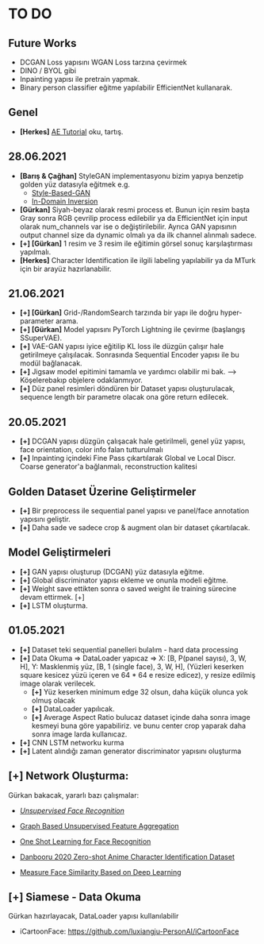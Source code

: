 
# TO DO

## Future Works

- DCGAN Loss yapısını WGAN Loss tarzına çevirmek
- DINO / BYOL gibi 
- Inpainting yapısı ile pretrain yapmak.
- Binary person classifier eğitme yapılabilir EfficientNet kullanarak.

## Genel

- **[Herkes]** [AE Tutorial](https://uvadlc-notebooks.readthedocs.io/en/latest/tutorial_notebooks/tutorial9/AE_CIFAR10.html) oku, tartış.

## 28.06.2021

- **[Barış & Çağhan]** StyleGAN implementasyonu bizim yapıya benzetip golden yüz datasıyla eğitmek e.g. 
	- [Style-Based-GAN](https://github.com/rosinality/style-based-gan-pytorch)
	- [In-Domain Inversion](https://github.com/genforce/idinvert_pytorch)
- **[Gürkan]** Siyah-beyaz olarak resmi process et. Bunun için resim başta Gray sonra RGB çevrilip process edilebilir ya da EfficientNet için input olarak num_channels var ise o değiştirilebilir. Ayrıca GAN yapısının output channel size da dynamic olmalı ya da ilk channel alınmalı sadece.
- **[+] [Gürkan]** 1 resim ve 3 resim ile eğitimin görsel sonuç karşılaştırması yapılmalı.
- **[Herkes]** Character Identification ile ilgili labeling yapılabilir ya da MTurk için bir arayüz hazırlanabilir.

## 21.06.2021

- **[+] [Gürkan]** Grid-/RandomSearch tarzında bir yapı ile doğru hyper-parameter arama.
- **[+] [Gürkan]** Model yapısını PyTorch Lightning ile çevirme (başlangış SSuperVAE).
- **[+]** VAE-GAN yapısı iyice eğitilip KL loss ile düzgün çalışır hale getirilmeye çalışılacak. Sonrasında Sequential Encoder yapısı ile bu modül bağlanacak.
- **[+]** Jigsaw model epitimini tamamla ve yardımcı olabilir mi bak. --> Köşelerebakıp objelere odaklanmıyor.
- **[+]** Düz panel resimleri döndüren bir Dataset yapısı oluşturulacak, sequence length bir parametre olacak ona göre return edilecek.

## 20.05.2021

- **[+]** DCGAN yapısı düzgün çalışacak hale getirilmeli, genel yüz yapısı, face orientation, color info falan tutturulmalı
- **[+]** Inpainting içindeki Fine Pass çıkartılarak Global ve Local Discr. Coarse generator'a bağlanmalı, reconstruction kalitesi

## Golden Dataset Üzerine Geliştirmeler

- **[+]** Bir preprocess ile sequential panel yapısı ve panel/face annotation yapısını geliştir. 
- **[+]** Daha sade ve sadece crop & augment olan bir dataset çıkartılacak.

## Model Geliştirmeleri

- **[+]** GAN yapısı oluşturup (DCGAN) yüz datasıyla eğitme.
- **[+]** Global discriminator yapısı ekleme ve onunla modeli eğitme.
- **[+]** Weight save ettikten sonra o saved weight ile training sürecine devam ettirmek. [+]
- **[+]** LSTM oluşturma.

## 01.05.2021

- **[+]** Dataset teki sequential panelleri bulalım - hard data processing 
- **[+]** Data Okuma => DataLoader yapıcaz => X: [B, P(panel sayısı), 3, W, H], Y: Masklenmiş yüz, [B, 1 (single face), 3, W, H], (Yüzleri keserken square kesicez yüzü içeren ve 64 * 64 e resize edicez), y resize edilmiş image olarak verilecek. 
	- **[+]** Yüz keserken minimum edge 32 olsun, daha küçük olunca yok olmuş olacak
	- **[+]** DataLoader yapılıcak.
	- **[+]** Average Aspect Ratio bulucaz dataset içinde daha sonra image kesmeyi buna göre yapabiliriz. ve bunu center crop yaparak daha sonra image larda kullanıcaz. 
- **[+]** CNN LSTM networku kurma
- **[+]** Latent alındığı zaman generator discriminator yapısını oluşturma

## **[+]** **Network Oluşturma:**

Gürkan bakacak, yararlı bazı çalışmalar:

- [*Unsupervised Face Recognition*](https://arxiv.org/pdf/1803.01260.pdf)

- [Graph Based Unsupervised Feature Aggregation](https://openaccess.thecvf.com/content_ICCVW_2019/papers/LSR/Cheng_A_Graph_Based_Unsupervised_Feature_Aggregation_for_Face_Recognition_ICCVW_2019_paper.pdf)

- [One Shot Learning for Face Recognition](https://github.com/avillemin/One-Shot-Learning-for-Face-Recognition)

- [Danbooru 2020 Zero-shot Anime Character Identification Dataset](https://github.com/kosuke1701/ZACI-20-dataset)

- [Measure Face Similarity Based on Deep Learning](http://www.diva-portal.se/smash/get/diva2:1361888/FULLTEXT01.pdf)


## **[+]** **Siamese - Data Okuma**

Gürkan hazırlayacak, DataLoader yapısı kullanılabilir 
- iCartoonFace: https://github.com/luxiangju-PersonAI/iCartoonFace
